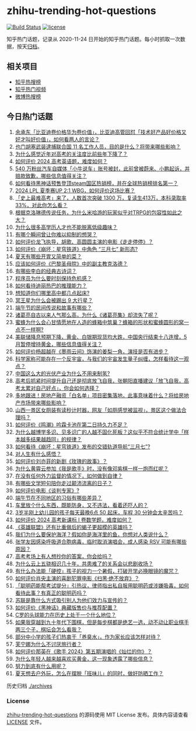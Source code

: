 # zhihu-trending-hot-questions

[![Build Status](https://github.com/justjavac/zhihu-trending-hot-questions/workflows/ci/badge.svg?branch=master)](https://github.com/justjavac/zhihu-trending-hot-questions/actions)
[![license](https://img.shields.io/github/license/justjavac/zhihu-trending-hot-questions)](https://github.com/justjavac/zhihu-trending-hot-questions/blob/master/LICENSE)

知乎热门话题，记录从 2020-11-24
日开始的知乎热门话题。每小时抓取一次数据，按天[归档](./archives)。

## 相关项目

- [知乎热搜榜](https://github.com/justjavac/zhihu-trending-top-search)
- [知乎热门视频](https://github.com/justjavac/zhihu-trending-hot-video)
- [微博热搜榜](https://github.com/justjavac/weibo-trending-hot-search)

## 今日热门话题

<!-- BEGIN -->
<!-- 最后更新时间 Sun Jun 09 2024 02:14:00 GMT+0800 (China Standard Time) -->

1. [余承东「比亚迪卷价格华为卷价值」，比亚迪高管回怼「技术好产品好价格又好才叫好价值」，如何看两人的言论？](https://www.zhihu.com/question/658270359)
1. [也门胡塞武装逮捕联合国 11 名工作人员，目的是什么？将带来哪些影响？](https://www.zhihu.com/question/658394229)
1. [为什么感觉近年对高考的关注度比前些年下降了？](https://www.zhihu.com/question/658292714)
1. [如何评价 2024 高考英语题，难度如何？](https://www.zhihu.com/question/658407049)
1. [540 万粉丝汽车自媒体「小牛说车」账号被封，此前曾被蔚来、小鹏起诉，并赔款致歉，哪些信息值得关注？](https://www.zhihu.com/question/658385839)
1. [如何看待黑神话预售登顶steam国区热销榜，并在全球热销榜排名第一？](https://www.zhihu.com/question/658382370)
1. [2024 LPL 夏季赛UP 2:1 WBG，如何评价这场比赛？](https://www.zhihu.com/question/658428177)
1. [「史上最难高考」来了，人数首次突破 1300 万，复读生413万，本科录取率 33%，对此你怎么看？](https://www.zhihu.com/question/658125885)
1. [根据克洛琳德传说任务，为什么米哈游的玩家似乎对TRPG的包容性如此之大？](https://www.zhihu.com/question/658333891)
1. [为什么很多高学历人才也不能脱离低级趣味？](https://www.zhihu.com/question/655505386)
1. [有哪个瞬间曾让你难以抑制的想哭？](https://www.zhihu.com/question/21781757)
1. [如何评价龙飞执导，胡歌、高圆圆主演的电影《走走停停》？](https://www.zhihu.com/question/604180912)
1. [如何评价《崩坏：星穹铁道》中角色 “三月七” 新形态?](https://www.zhihu.com/question/658380752)
1. [夏天有哪些开胃又简单的菜？](https://www.zhihu.com/question/544547522)
1. [应该如何评价《巴黎圣母院》中的副主教克洛德？](https://www.zhihu.com/question/276777908)
1. [有哪些李白的经典古诗词？](https://www.zhihu.com/question/431061642)
1. [程序员为什么要时刻保持危机感？](https://www.zhihu.com/question/614699574)
1. [如何看待迪丽热巴的推理能力？](https://www.zhihu.com/question/657831594)
1. [想知道你们哪里高中都几点起床?](https://www.zhihu.com/question/654778357)
1. [冥王星为什么会被踢出 9 大行星？](https://www.zhihu.com/question/573671498)
1. [端午节的民间传说和故事有哪些？](https://www.zhihu.com/question/658082816)
1. [诸葛亮自古以来人气那么高，为什么《诸葛亮集》却流失了呢？](https://www.zhihu.com/question/657008030)
1. [蜜蜂为什么会心甘情愿地在人造的蜂箱中筑巢？蜂箱的形状和蜜蜂圆形的窝一点不一样啊?](https://www.zhihu.com/question/388194938)
1. [美联储降息预期下降，黄金、白银期现货均大跌，中国央行结束十八连增，5月暂停增持黄金，哪些信息值得关注？](https://www.zhihu.com/question/658384830)
1. [如何评价杨超越在《墨雨云间》饰演的姜梨一角，演技是否有进步？](https://www.zhihu.com/question/658054730)
1. [科学家称可能存在一个反宇宙，与我们的宇宙发生量子纠缠，怎样看待这一观点？](https://www.zhihu.com/question/658379919)
1. [中国这么大的光伏产业为什么不用来制氢?](https://www.zhihu.com/question/646782236)
1. [高考后抓紧时间提升自己还是彻底放飞自我，张朝阳直播建议「放飞自我，高考太累对自己好点」，你会如何选择？](https://www.zhihu.com/question/658425742)
1. [多地跟进！房地产融资「白名单」项目密集落地，此事意味着什么？将给房地产市场带来哪些影响？](https://www.zhihu.com/question/658243456)
1. [山西一景区女厕装有读秒计时器，网友「如厕感觉被监视」，景区这个做法合理吗？](https://www.zhihu.com/question/658328004)
1. [如何评价《鸣潮》吟霖卡池在第二日持久力不足？](https://www.zhihu.com/question/658314005)
1. [为什么越博学多识、见多识广的人越不固化死板？这似乎不符合统计学中「样本越多结果越趋同」的规律？](https://www.zhihu.com/question/658399816)
1. [如何看待《崩坏：星穹铁道》发布的交错轨道导航“三月七”?](https://www.zhihu.com/question/658393318)
1. [对人生有什么感悟？](https://www.zhihu.com/question/658261489)
1. [如何评价刘亦菲的新剧《玫瑰的故事》？](https://www.zhihu.com/question/620702199)
1. [为什么黄霄云参加《我是歌手》时，没有像邓紫棋一样一炮而红呢？](https://www.zhihu.com/question/643026728)
1. [在没有任何外力监督的情况下，如何做到自律？](https://www.zhihu.com/question/656966151)
1. [有哪些文学短句陪你走过颠沛流离的日子？](https://www.zhihu.com/question/658354579)
1. [如何评价电影《谈判专家》?](https://www.zhihu.com/question/425576987)
1. [端午节在不同地区的习俗有哪些差异？](https://www.zhihu.com/question/658082721)
1. [车里放个什么东西，既能防身，又不违法，看着还吓人的？](https://www.zhihu.com/question/632563155)
1. [3岁半刚上幼儿园的孩子每天最晚6点 50 起床，车程 30 分钟会太辛苦吗？](https://www.zhihu.com/question/658093782)
1. [如何评价 2024 高考新课标 I 卷数学题，难度如何？](https://www.zhihu.com/question/658324801)
1. [《英雄联盟》还有比重做后的蝎子更超模的英雄吗？](https://www.zhihu.com/question/657979760)
1. [我们为什么要保护海洋？假如你是海洋里的鱼，你想对人类说什么？](https://www.zhihu.com/question/657556100)
1. [张学友因感染呼吸道合胞病毒，临时取消演唱会，成人感染 RSV 可能有哪些原因？](https://www.zhihu.com/question/658343420)
1. [高考考场上有人想抄你的答案，你会给吗？](https://www.zhihu.com/question/657325854)
1. [为什么云上五骁相识几十年，共患难了的关系会以悲剧收场？](https://www.zhihu.com/question/654946756)
1. [有什么办法能「硬控」孩子的视力一个暑假，打破开学必换眼镜的魔咒？](https://www.zhihu.com/question/658044924)
1. [如何评价肖央主演的喜剧犯罪电影《扫黑·绝不放弃》？](https://www.zhihu.com/question/656302873)
1. [「聪明药能帮考试提分」引热议，律师指出私自服用聪明药或涉嫌吸毒，如何看待此事？有真正的聪明药吗？](https://www.zhihu.com/question/658235212)
1. [苏联是靠什么方式吸引别人为他们效力与宣传的？](https://www.zhihu.com/question/658237973)
1. [如何评价《黑神话》典藏版售价与推荐配置？](https://www.zhihu.com/question/658336973)
1. [C罗的头球能力在历史上处于一个什么地位？](https://www.zhihu.com/question/268354558)
1. [如果我穿越到九十年代下围棋，但是每步棋都是绝艺一选，动不动让职业棋手两三个子，棋坛会怎么看我？](https://www.zhihu.com/question/604880965)
1. [部分中小学的孩子们热衷于「养臭水」，作为家长应该怎样对待？](https://www.zhihu.com/question/658114973)
1. [芙宁娜为什么不讨厌旅行者？](https://www.zhihu.com/question/635778637)
1. [如何评价那英在《歌手 2024》第五期演唱的《灿烂的你》？](https://www.zhihu.com/question/658344390)
1. [为什么年轻人越来越喜欢买黄金，这一现象透露了哪些信息？](https://www.zhihu.com/question/658392772)
1. [努力到底有什么用呢？](https://www.zhihu.com/question/658346356)
1. [夏天想去户外玩，怎么在摆脱「班味儿」的同时，做好防晒工作？](https://www.zhihu.com/question/657976994)

<!-- END -->

历史归档 [./archives](./archives)

### License

[zhihu-trending-hot-questions](https://github.com/justjavac/zhihu-trending-hot-questions)
的源码使用 MIT License 发布。具体内容请查看 [LICENSE](./LICENSE) 文件。
